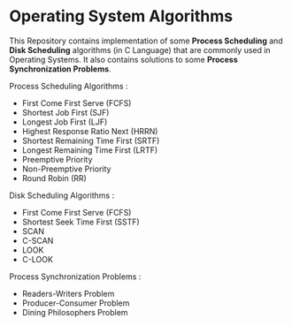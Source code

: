 # Operating System Algorithms
This Repository contains implementation of some **Process Scheduling** and **Disk Scheduling** algorithms (in C Language) that are commonly used in Operating Systems. It also contains solutions to some **Process Synchronization Problems**.

Process Scheduling Algorithms : 
* First Come First Serve (FCFS)
* Shortest Job First (SJF)
* Longest Job First (LJF)
* Highest Response Ratio Next (HRRN)
* Shortest Remaining Time First (SRTF)
* Longest Remaining Time First (LRTF)
* Preemptive Priority
* Non-Preemptive Priority
* Round Robin (RR)

Disk Scheduling Algorithms :
* First Come First Serve (FCFS)
* Shortest Seek Time First (SSTF)
* SCAN
* C-SCAN
* LOOK
* C-LOOK

Process Synchronization Problems :
* Readers-Writers Problem
* Producer-Consumer Problem
* Dining Philosophers Problem
